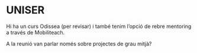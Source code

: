 # UNISER

Hi ha un curs Odissea (per revisar) i també tenim l’opció de rebre mentoring a través de Mobiliteach. 

A la reunió van parlar només sobre projectes de grau mitjà? 
